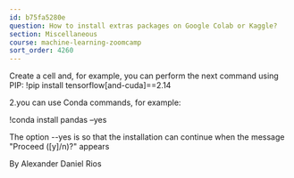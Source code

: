 ```yaml
---
id: b75fa5280e
question: How to install extras packages on Google Colab or Kaggle?
section: Miscellaneous
course: machine-learning-zoomcamp
sort_order: 4260
---
```


Create a cell and, for example, you can perform the next command using PIP:
!pip install tensorflow[and-cuda]==2.14

2.you can use Conda commands, for example:

!conda install pandas –yes

The option --yes is so that the installation can continue when the message "Proceed ([y]/n)?" appears

By Alexander Daniel Rios

